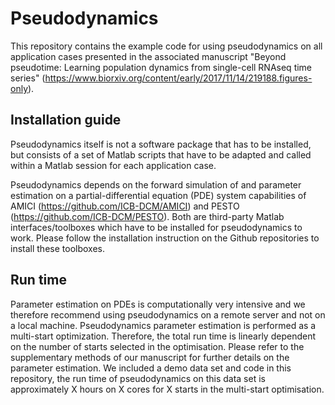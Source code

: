 # Pseudodynamics
This repository contains the example code for using pseudodynamics on all application cases presented in the associated manuscript "Beyond pseudotime: Learning population dynamics from single-cell RNAseq time series" (https://www.biorxiv.org/content/early/2017/11/14/219188.figures-only).

## Installation guide
Pseudodynamics itself is not a software package that has to be installed, but consists of a set of Matlab scripts that have to be adapted and called within a Matlab session for each application case.

Pseudodynamics depends on the forward simulation of and parameter estimation on a partial-differential equation (PDE) system capabilities of AMICI (https://github.com/ICB-DCM/AMICI) and PESTO (https://github.com/ICB-DCM/PESTO). Both are third-party Matlab interfaces/toolboxes which have to be installed for pseudodynamics to work. Please follow the installation instruction on the Github repositories to install these toolboxes.

## Run time
Parameter estimation on PDEs is computationally very intensive and we therefore recommend using pseudodynamics on a remote server and not on a local machine. Pseudodynamics parameter estimation is performed as a multi-start optimization. Therefore, the total run time is linearly dependent on the number of starts selected in the optimisation. Please refer to the supplementary methods of our manuscript for further details on the parameter estimation. We included a demo data set and code in this repository, the run time of pseudodynamics on this data set is approximately X hours on X cores for X starts in the multi-start optimisation.
